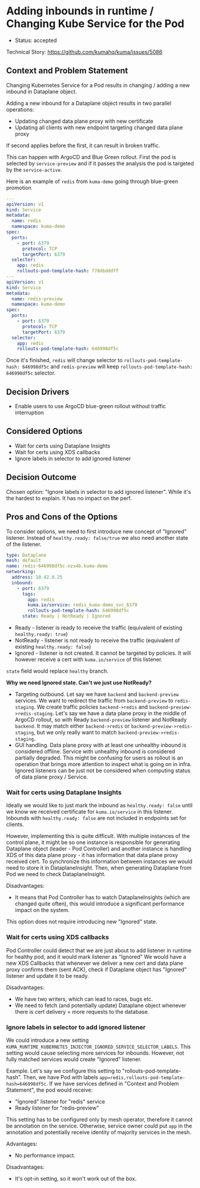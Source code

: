 # Adding inbounds in runtime / Changing Kube Service for the Pod 

* Status: accepted

Technical Story: https://github.com/kumahq/kuma/issues/5086

## Context and Problem Statement

Changing Kubernetes Service for a Pod results in changing / adding a new inbound in Dataplane object.

Adding a new inbound for a Dataplane object results in two parallel operations:
* Updating changed data plane proxy with new certificate
* Updating all clients with new endpoint targeting changed data plane proxy

If second applies before the first, it can result in broken traffic.

This can happen with ArgoCD and Blue Green rollout.
First the pod is selected by `service-preview` and if it passes the analysis the pod is targeted by the `service-active`.

Here is an example of `redis` from `kuma-demo` going through blue-green promotion 
```yaml
---
apiVersion: v1
kind: Service
metadata:
  name: redis
  namespace: kuma-demo
spec:
  ports:
    - port: 6379
      protocol: TCP
      targetPort: 6379
  selector:
    app: redis
    rollouts-pod-template-hash: 778dbdddff
---
apiVersion: v1
kind: Service
metadata:
  name: redis-preview
  namespace: kuma-demo
spec:
  ports:
    - port: 6379
      protocol: TCP
      targetPort: 6379
  selector:
    app: redis
    rollouts-pod-template-hash: 646998df5c
```
Once it's finished, `redis` will change selector to `rollouts-pod-template-hash: 646998df5c` and `redis-preview` will keep `rollouts-pod-template-hash: 646998df5c` selector. 

## Decision Drivers

* Enable users to use ArgoCD blue-green rollout without traffic interruption

## Considered Options

* Wait for certs using Dataplane Insights
* Wait for certs using XDS callbacks
* Ignore labels in selector to add ignored listener

## Decision Outcome

Chosen option: "Ignore labels in selector to add ignored listener". While it's the hardest to explain. It has no impact on the perf.

## Pros and Cons of the Options

To consider options, we need to first introduce new concept of "Ignored" listener.
Instead of `healthy.ready: false/true` we also need another state of the listener.

```yaml
type: Dataplane
mesh: default
name: redis-646998df5c-nzx4b.kuma-demo
networking:
  address: 10.42.0.25
  inbound:
    - port: 6379
      tags:
        app: redis
        kuma.io/service: redis_kuma-demo_svc_6379
        rollouts-pod-template-hash: 646998df5c
      state: Ready | NotReady | Ignored
```

* Ready - listener is ready to receive the traffic (equivalent of existing `healthy.ready: true`)
* NotReady - listener is not ready to receive the traffic (equivalent of existing `healthy.ready: false`)
* Ignored - listener is not created. It cannot be targeted by policies. It will however receive a cert with `kuma.io/service` of this listener.

`state` field would replace `healthy` branch. 

**Why we need Ignored state. Can't we just use NotReady?**
* Targeting outbound. Let say we have `backend` and `backend-preview` services. We want to redirect the traffic from `backend-preview` to `redis-staging`.
  We create traffic policies `backend->redis` and `backend-preview->redis-staging`.
  Let's say we have a data plane proxy in the middle of ArgoCD rollout, so with Ready `backend-preview` listener and NotReady `backend`.
  It may match either `backend->redis` or `backend-preview->redis-staging`, but we only really want to match `backend-preview->redis-staging`. 
* GUI handling. Data plane proxy with at least one unhealthy inbound is considered offline. Service with unhealthy inbound is considered partially degraded.
  This might be confusing for users as rollout is an operation that brings more attention to inspect what is going on in infra.
  Ignored listeners can be just not be considered when computing status of data plane proxy / Service.

### Wait for certs using Dataplane Insights

Ideally we would like to just mark the inbound as `healthy.ready: false` until we know we received certificate for `kuma.io/service` in this listener.
Inbounds with `healthy.ready: false` are not included in endpoints set for clients.

However, implementing this is quite difficult.
With multiple instances of the control plane, it might be so one instance is responsible for generating Dataplane object (leader - Pod Controller)
and another instance is handling XDS of this data plane proxy - it has information that data plane proxy received cert.
To synchronize this information between instances we would need to store it in DataplaneInsight.
Then, when generating Dataplane from Pod we need to check DataplaneInsight.

Disadvantages:
* It means that Pod Controller has to watch DataplaneInsights (which are changed quite often), this would introduce a significant performance impact on the system.

This option does not require introducing new "Ignored" state.

### Wait for certs using XDS callbacks

Pod Controller could detect that we are just about to add listener in runtime for healthy pod, and it would mark listener as "Ignored"
We would have a new XDS Callbacks that whenever we deliver a new cert and data plane proxy confirms them (sent ACK), check if Dataplane object has "Ignored" listener and update it to be ready.

Disadvantages:
* We have two writers, which can lead to races, bugs etc.
* We need to fetch (and potentially update) Dataplane object whenever there is cert delivery = more requests to the database.

### Ignore labels in selector to add ignored listener

We could introduce a new setting `KUMA_RUNTIME_KUBERNETES_INJECTOR_IGNORED_SERVICE_SELECTOR_LABELS`.
This setting would cause selecting more services for inbounds. However, not fully matched services would create "Ignored" listener.

Example. Let's say we configure this setting to "rollouts-pod-template-hash".
Then, we have Pod with labels `app=redis,rollouts-pod-template-hash=646998df5c`.
If we have services defined in "Context and Problem Statement", the pod would receive:
* "Ignored" listener for "redis" service
* Ready listener for "redis-preview"

This setting has to be configured only by mesh operator, therefore it cannot be annotation on the service.
Otherwise, service owner could put `app` in the annotation and potentially receive identity of majority services in the mesh.

Advantages:
* No performance impact.

Disadvantages:
* It's opt-in setting, so it won't work out of the box.

